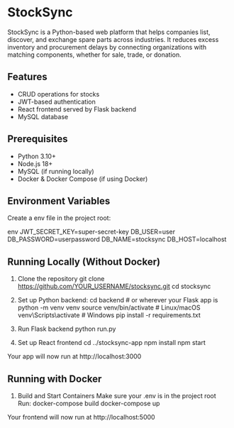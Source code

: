 # StockSync
StockSync is a Python-based web platform that helps companies list, discover, and exchange spare parts across industries. It reduces excess inventory and procurement delays by connecting organizations with matching components, whether for sale, trade, or donation.

## Features

- CRUD operations for stocks
- JWT-based authentication
- React frontend served by Flask backend
- MySQL database

## Prerequisites

- Python 3.10+
- Node.js 18+
- MySQL (if running locally)
- Docker & Docker Compose (if using Docker)

## Environment Variables

Create a env file in the project root:

env
JWT_SECRET_KEY=super-secret-key
DB_USER=user
DB_PASSWORD=userpassword
DB_NAME=stocksync
DB_HOST=localhost

## Running Locally (Without Docker)

1. Clone the repository
git clone https://github.com/YOUR_USERNAME/stocksync.git
cd stocksync

2. Set up Python backend:
cd backend  # or wherever your Flask app is
python -m venv venv
source venv/bin/activate      # Linux/macOS
venv\Scripts\activate         # Windows
pip install -r requirements.txt

3. Run Flask backend
python run.py

4. Set up React frontend
cd ../stocksync-app
npm install
npm start

Your app will now run at http://localhost:3000

## Running with Docker

1. Build and Start Containers
Make sure your .env is in the project root
Run:
docker-compose build
docker-compose up

Your frontend will now run at http://localhost:5000
